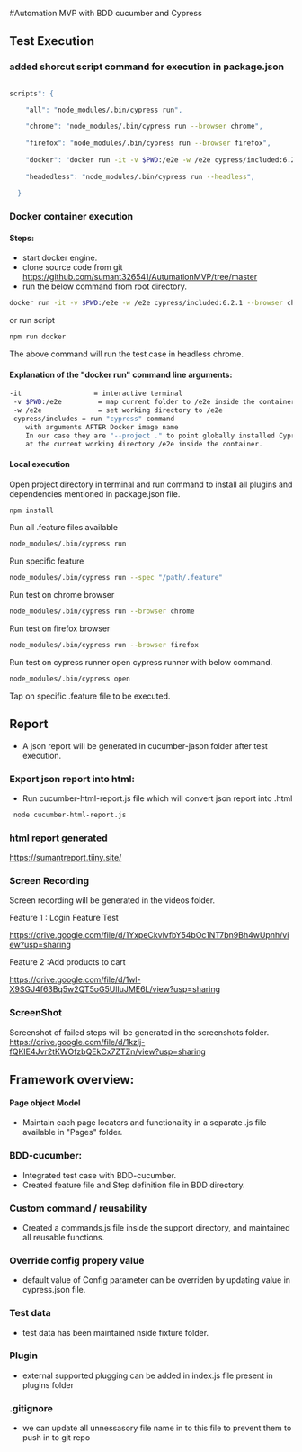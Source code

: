 #Automation MVP with BDD cucumber and Cypress

## Test Execution

### added shorcut script command for execution in package.json  
```sh

scripts": {

    "all": "node_modules/.bin/cypress run",
    
    "chrome": "node_modules/.bin/cypress run --browser chrome",
    
    "firefox": "node_modules/.bin/cypress run --browser firefox",
    
    "docker": "docker run -it -v $PWD:/e2e -w /e2e cypress/included:6.2.1 --browser chrome",
    
    "headedless": "node_modules/.bin/cypress run --headless",
    
  }
  ```
  
### Docker container execution
#### Steps:
- start docker engine.
- clone source code from git https://github.com/sumant326541/AutumationMVP/tree/master
- run the below command from root directory.
```sh
docker run -it -v $PWD:/e2e -w /e2e cypress/included:6.2.1 --browser chrome
```
or run script

```sh
npm run docker
```

The above command will run the test case in headless chrome.
#### Explanation of the "docker run" command line arguments:
```sh
-it                  = interactive terminal
 -v $PWD:/e2e         = map current folder to /e2e inside the container
 -w /e2e              = set working directory to /e2e
 cypress/includes = run "cypress" command
    with arguments AFTER Docker image name
    In our case they are "--project ." to point globally installed Cypress.
    at the current working directory /e2e inside the container.
```
####  Local execution

Open project directory in terminal and run command to install all plugins and dependencies mentioned in package.json file.
```sh
npm install 
```
Run all .feature files available
```sh
node_modules/.bin/cypress run
```
Run specific feature 
```sh
node_modules/.bin/cypress run --spec "/path/.feature"
```
Run test on chrome browser
```sh
node_modules/.bin/cypress run --browser chrome
```

Run test on firefox browser
```sh
node_modules/.bin/cypress run --browser firefox
```
Run test on cypress runner
open cypress runner with below command.
```sh
node_modules/.bin/cypress open
```
Tap on specific .feature file to be executed.


## Report 

- A json report will be generated in cucumber-jason folder after test execution.
### Export json report into html: 
- Run cucumber-html-report.js file which will convert json report into .html
```sh
 node cucumber-html-report.js
```
### html report generated
https://sumantreport.tiiny.site/

### Screen Recording
Screen recording will be generated in the videos folder.

Feature 1 : Login Feature Test

https://drive.google.com/file/d/1YxpeCkvlvfbY54bOc1NT7bn9Bh4wUpnh/view?usp=sharing

Feature 2 :Add products to cart

https://drive.google.com/file/d/1wl-X9SGJ4f63Bq5w2QT5oG5UlIuJME6L/view?usp=sharing

### ScreenShot
Screenshot of failed steps will be generated in the screenshots folder.
https://drive.google.com/file/d/1kzlj-fQKIE4Jvr2tKWOfzbQEkCx7ZTZn/view?usp=sharing

## Framework overview:

#### Page object Model
- Maintain each page locators and functionality in  a separate .js file available in "Pages" folder.
### BDD-cucumber:
- Integrated test case with BDD-cucumber.
- Created feature file and Step definition file in BDD directory.

### Custom command / reusability
- Created a commands.js file inside the support directory, and maintained all reusable functions.

### Override config propery value
- default value of Config parameter can be overriden  by updating value in cypress.json file.
### Test data
- test data has been maintained nside fixture folder.
### Plugin
- external supported plugging can be added in index.js file present in plugins folder

### .gitignore
- we can update all unnessasory file name in to this file to prevent them to push in to git repo

